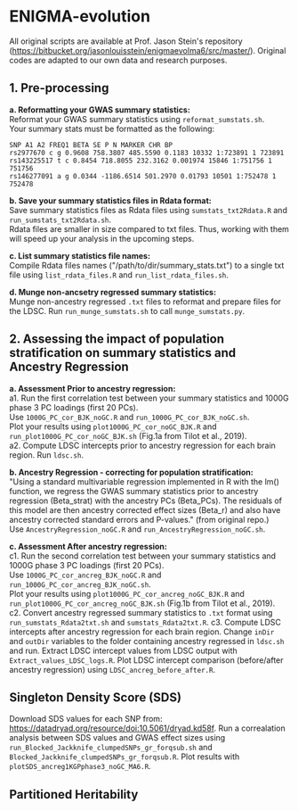 # ENIGMA-evolution

All original scripts are available at Prof. Jason Stein's repository (https://bitbucket.org/jasonlouisstein/enigmaevolma6/src/master/). Original codes are adapted to our own data and research purposes.

## 1. Pre-processing

**a. Reformatting your GWAS summary statistics:**  
Reformat your GWAS summary statistics using `reformat_sumstats.sh`.  
Your summary stats must be formatted as the following:  
  
```
SNP A1 A2 FREQ1 BETA SE P N MARKER CHR BP
rs2977670 c g 0.9608 758.3807 485.5590 0.1183 10332 1:723891 1 723891
rs143225517 t c 0.8454 718.8055 232.3162 0.001974 15846 1:751756 1 751756
rs146277091 a g 0.0344 -1186.6514 501.2970 0.01793 10501 1:752478 1 752478
```
  
**b. Save your summary statistics files in Rdata format:**  
Save summary statistics files as Rdata files using `sumstats_txt2Rdata.R` and `run_sumstats_txt2Rdata.sh`.  
Rdata files are smaller in size compared to txt files. Thus, working with them will speed up your analysis in the upcoming steps.  
  
**c. List summary statistics file names:**  
Compile Rdata files names ("/path/to/dir/summary_stats.txt") to a single txt file using `list_rdata_files.R` and `run_list_rdata_files.sh`.

**d. Munge non-ancsetry regressed summary statistics:**  
Munge non-ancestry regressed `.txt` files to reformat and prepare files for the LDSC. Run `run_munge_sumstats.sh` to call `munge_sumstats.py`.

## 2. Assessing the impact of population stratification on summary statistics and Ancestry Regression

**a. Assessment Prior to ancestry regression:**  
    a1. Run the first correlation test between your summary statistics and 1000G phase 3 PC loadings (first 20 PCs).  
        Use `1000G_PC_cor_BJK_noGC.R` and `run_1000G_PC_cor_BJK_noGC.sh`.  
        Plot your results using `plot1000G_PC_cor_noGC_BJK.R` and `run_plot1000G_PC_cor_noGC_BJK.sh` (Fig.1a from Tilot et al., 2019).  
    a2. Compute LDSC intercepts prior to ancestry regression for each brain region.
        Run `ldsc.sh`.
    
**b. Ancestry Regression - correcting for population stratification:**  
"Using a standard multivariable regression implemented in R with the lm() function, we regress the GWAS summary statistics prior to ancestry regression (Beta_strat) with the ancestry PCs (Beta_PCs). The residuals of this model are then ancestry corrected effect sizes (Beta_r) and also have ancestry corrected standard errors and P-values." (from original repo.)  
Use `AncestryRegression_noGC.R` and `run_AncestryRegression_noGC.sh`.  
  
**c. Assessment After ancestry regression:**  
    c1. Run the second correlation test between your summary statistics and 1000G phase 3 PC loadings (first 20 PCs).  
        Use `1000G_PC_cor_ancreg_BJK_noGC.R` and `run_1000G_PC_cor_ancreg_BJK_noGC.sh`.  
        Plot your results using `plot1000G_PC_cor_ancreg_noGC_BJK.R` and `run_plot1000G_PC_cor_ancreg_noGC_BJK.sh`  (Fig.1b from Tilot et al., 2019).  
    c2. Convert ancestry regressed summary statistics to `.txt` format using `run_sumstats_Rdata2txt.sh` and `sumstats_Rdata2txt.R`.
    c3. Compute LDSC intercepts after ancestry regression for each brain region.
        Change `inDir` and `outDir` variables to the folder containing ancestry regressed in `ldsc.sh` and run.
        Extract LDSC intercept values from LDSC output with `Extract_values_LDSC_logs.R`.
        Plot LDSC intercept comparison (before/after ancestry regression) using `LDSC_ancreg_before_after.R`.

## Singleton Density Score (SDS)

Download SDS values for each SNP from: https://datadryad.org/resource/doi:10.5061/dryad.kd58f.
Run a correalation analysis between SDS values and GWAS effect sizes using `run_Blocked_Jackknife_clumpedSNPs_gr_forqsub.sh` and `Blocked_Jackknife_clumpedSNPs_gr_forqsub.R`.
Plot results with `plotSDS_ancreg1KGPphase3_noGC_MA6.R`.

## Partitioned Heritability

